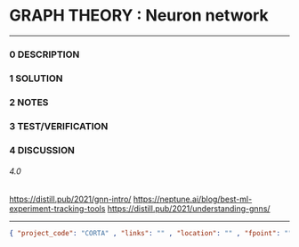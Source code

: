 # GRAPH THEORY : Neuron network
--------------------------------
### 0 DESCRIPTION


### 1 SOLUTION


### 2 NOTES


### 3 TEST/VERIFICATION


### 4 DISCUSSION

###### 4.0
https://distill.pub/2021/gnn-intro/
https://neptune.ai/blog/best-ml-experiment-tracking-tools
https://distill.pub/2021/understanding-gnns/

--------------------------------
```json
{ "project_code": "CORTA" , "links": "" , "location": "" , "fpoint": "" }
```
